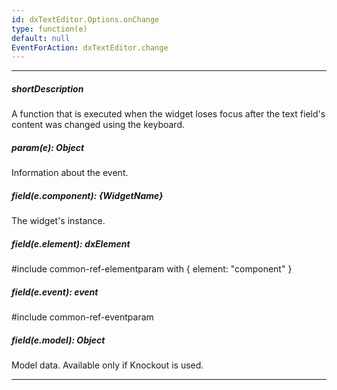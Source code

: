 ```yaml
---
id: dxTextEditor.Options.onChange
type: function(e)
default: null
EventForAction: dxTextEditor.change
---
```

---
##### shortDescription
A function that is executed when the widget loses focus after the text field's content was changed using the keyboard.

##### param(e): Object
Information about the event.

##### field(e.component): {WidgetName}
The widget's instance.

##### field(e.element): dxElement
#include common-ref-elementparam with { element: "component" }

##### field(e.event): event
#include common-ref-eventparam

##### field(e.model): Object
Model data. Available only if Knockout is used.

---
